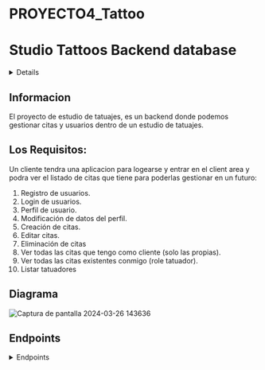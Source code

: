 # PROYECTO4_Tattoo

# Studio Tattoos Backend database

<details>
  <ol>
    <li><a href="#informacion">Informacion</a></li>
    <li><a href="#requisitos">Los Requisitos</a></li>
    <li><a href="#diagrama-bd">Diagrama</a></li>
    <li><a href="#endpoints">Endpoints</a></li>
    
  </ol>
</details>

## Informacion
El proyecto de estudio de tatuajes, es un backend donde podemos gestionar citas y usuarios dentro de un estudio de tatuajes. 

## Los Requisitos:
Un cliente tendra una aplicacion para logearse y entrar en el client area y podra ver el listado de citas que tiene para poderlas gestionar en un futuro:

1. Registro de usuarios.
2. Login de usuarios.
3. Perfil de usuario.
4. Modificación de datos del perfil.
5. Creación de citas.
6. Editar citas.
7. Eliminación de citas
8. Ver todas las citas que tengo como cliente (solo las propias).
9. Ver todas las citas existentes conmigo (role tatuador).
10. Listar tatuadores

## Diagrama

![Captura de pantalla 2024-03-26 143636](https://github.com/CodeRichie/PROYECTO4_Tattoo/assets/154466364/4b0bd23e-76c2-4fd9-a452-9818b0d9e7b6)


## Endpoints
<details>
<summary>Endpoints</summary>

- REGISTER/LOGIN

    //ADMIN ARTIST, CLIENT
    - Registro de usuarios.

            POST http://localhost:3000/api/users/create
        body:
        ``` js
            {
		         "firstName": "eduard kans",
		         "email": "kans@hotmail.com",
		         "password": "12345678",
		         "role": "Admin"
            }
        ```
- USERS INFO

    //ADMIN, ARTIST, CLIENT
    - Ver perfil.
            
            GET http://localhost:3000/api/users/profile/
    

    //ADMIN, ARTIST, CLIENT
    - Modificar los datos.
    
            PUT http://localhost:3000/api/users/profile/update

         body:
        ```js
            {
	                  "id": 1,
	                  "firstName": "Gerardo",
	                  "lastName": null,
	                  "email": "gerardo@yahoo.com",
                      "phone": null,
	                  "isActive": true,
                      "name": "client"
            }


    //ADMIN ARTIST, CLIENT
    - Logear el user. 

            POST http://localhost:3000/api/auth/login  
        body:
        ``` js
            {
                "email": "hafren@aol.com",
                "password": "87654321"
            }
        ```
    
- APPOINTMENTS INFO

    //ADMIN, ARTIST
    - pedir la cita.
    
            POST http://localhost:3000/api/appointments/create
        
        body:
        ```js
            {
                "day_date": "2024-01-26",
	            "description": "little moon",
	            "artist":1,
	            "client":34,
	            "price"50: 
                
            }

        - ARTISTS INFO

    //ADMIN, ARTIST, CLIENT
    - Lista de los artistas
            
            GET http://localhost:3000/api/artists
      //ARTIST
    - Ver las citas de cada artista.
    
            GET http://localhost:3000/api/appointments/artist/appointment
    
    //CLIENT
    - Ver mis citas con un get
        
            GET http://localhost:3000/api/appointments/client/appointment


    //ADMIN, ARTIST, CLIENT
    - Eliminar citas con el delete
    
            DELETE http://localhost:3000/api/appointments/2
    
    
    //ADMIN, ARTIST
    - Editar citas con el put
    
            PUT http://localhost:3000/api/appointments/3

        body:
        ```js
            {
                "day_date": "2024-01-26",
	            "description": "la que sea",
	            "artist":5,
	            "client":9,
	            "price": 9734
                
            }

    //ARTIST
    - Ver todas las citas existentes conmigo (role tatuador).
    
            GET http://localhost:3000/api/appointments/artist/appointment




    


</details>
